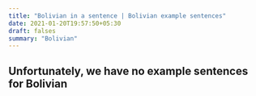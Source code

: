 ```yaml
---
title: "Bolivian in a sentence | Bolivian example sentences"
date: 2021-01-20T19:57:50+05:30
draft: falses
summary: "Bolivian"
---
```

## Unfortunately, we have no example sentences for Bolivian                 
